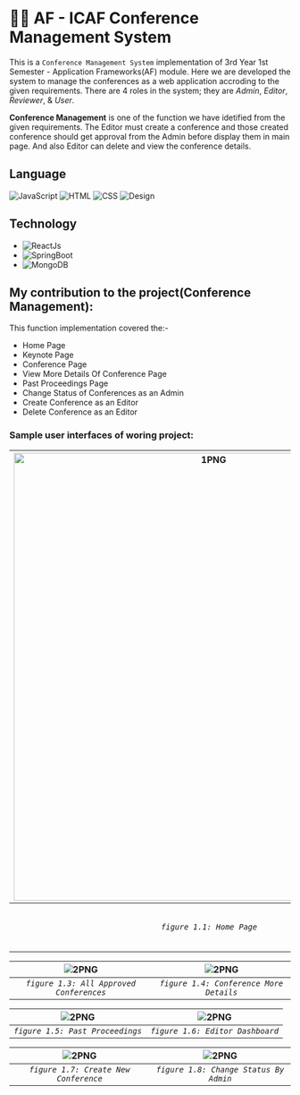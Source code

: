 # 🌃🚀 AF - ICAF Conference Management System
This is a `Conference Management System` implementation of 3rd Year 1st Semester - Application Frameworks(AF) module. Here we are developed the system to manage the conferences as a web application accroding to the given requirements. There are 4 roles in the system; they are *Admin*, *Editor*, *Reviewer*, & *User*. 

**Conference Management** is one of the function we have idetified from the given requirements. The Editor must create a conference and those created conference should get approval from the Admin before display them in main page. And also Editor can delete and view the conference details.  

## Language 
![JavaScript](https://img.shields.io/badge/Language-JavaScript-yellow)
![HTML](https://img.shields.io/badge/Language-HTML-green)
![CSS](https://img.shields.io/badge/Language-CSS-blue)
![Design](https://img.shields.io/badge/Design-Bootstrap-purple)

## Technology 
* ![ReactJs](https://img.shields.io/badge/FrontEnd-ReactJs-blue)
* ![SpringBoot](https://img.shields.io/badge/BackEnd-Spring_Boot-green)
* ![MongoDB](https://img.shields.io/badge/Database-MongoDB-green)

## My contribution to the project(Conference Management):
This function implementation covered the:-
* Home Page
* Keynote Page
* Conference Page
* View More Details Of Conference Page 
* Past Proceedings Page
* Change Status of Conferences as an Admin
* Create Conference as an Editor
* Delete Conference as an Editor


### Sample user interfaces of woring project:

| <img alt="1PNG" height=800 width=700 src="https://user-images.githubusercontent.com/57215584/127432826-62cf98a5-bdc0-434f-8024-37a3e7d4cf94.png"> |<img  alt="2PNG" a src="https://user-images.githubusercontent.com/57215584/127434916-ff2b5047-c3a5-4723-9480-270d5eab518c.png">
|:--:|:--:|
| *`figure 1.1: Home Page`* | *`figure 1.2: KeyNote Details Page`* |

| <img alt="2PNG"  src="https://user-images.githubusercontent.com/57215584/127435135-bf65dffd-6c70-42bd-adcc-f06cadabf094.png"> | <img  alt="2PNG" src="https://user-images.githubusercontent.com/57215584/127435456-dd06b266-2ba4-4d42-b0bb-e7139891913e.png">
|:--:|:--:|
| *`figure 1.3: All Approved Conferences`* | *`figure 1.4: Conference More Details`* |

| <img alt="2PNG"  src="https://user-images.githubusercontent.com/57215584/127435620-6a306408-5b32-4a8b-ae04-068298dccaa3.png"> | <img  alt="2PNG" src="https://user-images.githubusercontent.com/57215584/127435782-20bece7c-7fd8-48f1-8569-fdc80e260992.png">
|:--:|:--:|
| *`figure 1.5: Past Proceedings`* | *`figure 1.6: Editor Dashboard`* | 

| <img alt="2PNG"  src="https://user-images.githubusercontent.com/57215584/127435973-d2c4707f-56a9-4b95-8137-719770a4665b.png"> | <img  alt="2PNG" src="https://user-images.githubusercontent.com/57215584/127436205-8b2b91da-ec07-4f85-969f-aa8aead15678.png">
|:--:|:--:|
| *`figure 1.7: Create New Conference`* | *`figure 1.8: Change Status By Admin`* |
